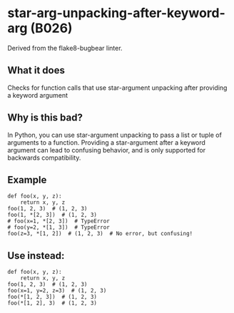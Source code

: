 # star-arg-unpacking-after-keyword-arg (B026)
Derived from the flake8-bugbear linter.
## What it does
Checks for function calls that use star-argument unpacking after providing a
keyword argument
## Why is this bad?
In Python, you can use star-argument unpacking to pass a list or tuple of
arguments to a function.
Providing a star-argument after a keyword argument can lead to confusing
behavior, and is only supported for backwards compatibility.
## Example
```
def foo(x, y, z):
    return x, y, z
foo(1, 2, 3)  # (1, 2, 3)
foo(1, *[2, 3])  # (1, 2, 3)
# foo(x=1, *[2, 3])  # TypeError
# foo(y=2, *[1, 3])  # TypeError
foo(z=3, *[1, 2])  # (1, 2, 3)  # No error, but confusing!
```
## Use instead:
```
def foo(x, y, z):
    return x, y, z
foo(1, 2, 3)  # (1, 2, 3)
foo(x=1, y=2, z=3)  # (1, 2, 3)
foo(*[1, 2, 3])  # (1, 2, 3)
foo(*[1, 2], 3)  # (1, 2, 3)
```